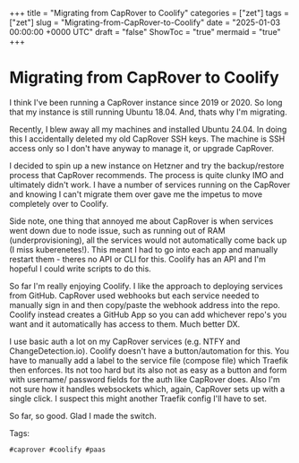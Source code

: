 +++
title = "Migrating from CapRover to Coolify"
categories = ["zet"]
tags = ["zet"]
slug = "Migrating-from-CapRover-to-Coolify"
date = "2025-01-03 00:00:00 +0000 UTC"
draft = "false"
ShowToc = "true"
mermaid = "true"
+++

# Migrating from CapRover to Coolify

I think I've been running a CapRover instance since 2019 or 2020. So long that
my instance is still running Ubuntu 18.04. And, thats why I'm migrating.

Recently, I blew away all my machines and installed Ubuntu 24.04. In doing this
I accidentally deleted my old CapRover SSH keys. The machine is SSH access only
so I don't have anyway to manage it, or upgrade CapRover.

I decided to spin up a new instance on Hetzner and try the backup/restore
process that CapRover recommends. The process is quite clunky IMO and ultimately
didn't work. I have a number of services running on the CapRover and knowing I
can't migrate them over gave me the impetus to move completely over to Coolify.

Side note, one thing that annoyed me about CapRover is when services went down
due to node issue, such as running out of RAM (underprovisioning), all the
services would not automatically come back up (I miss kuberenetes!). This meant
I had to go into each app and manually restart them - theres no API or CLI for
this. Coolify has an API and I'm hopeful I could write scripts to do this.

So far I'm really enjoying Coolify. I like the approach to deploying services
from GitHub. CapRover used webhooks but each service needed to manually sign in
and then copy/paste the webhook address into the repo. Coolify instead creates a
GitHub App so you can add whichever repo's you want and it automatically has
access to them. Much better DX.

I use basic auth a lot on my CapRover services (e.g. NTFY and
ChangeDetection.io). Coolify doesn't have a button/automation for this. You have
to manually add a label to the service file (compose file) which Traefik then
enforces. Its not too hard but its also not as easy as a button and form with
username/ password fields for the auth like CapRover does. Also I'm not sure how
it handles websockets which, again, CapRover sets up with a single click. I
suspect this might another Traefik config I'll have to set.

So far, so good. Glad I made the switch.

Tags:

    #caprover #coolify #paas
